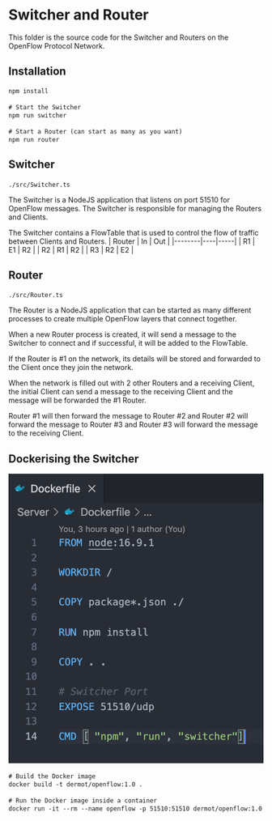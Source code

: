 # Switcher and Router
This folder is the source code for the Switcher and Routers on the OpenFlow Protocol Network.

## Installation
```
npm install

# Start the Switcher
npm run switcher

# Start a Router (can start as many as you want)
npm run router
```

## Switcher
`./src/Switcher.ts`

The Switcher is a NodeJS application that listens on port 51510 for OpenFlow messages. The Switcher is responsible for managing the Routers and Clients.

The Switcher contains a FlowTable that is used to control the flow of traffic between Clients and Routers.
| Router | In | Out |
|--------|----|-----|
| R1 | E1 | R2 |
| R2 | R1 | R2 |
| R3 | R2 | E2 |


## Router
`./src/Router.ts`

The Router is a NodeJS application that can be started as many different processes to create multiple OpenFlow layers that connect together.

When a new Router process is created, it will send a message to the Switcher to connect and if successful, it will be added to the FlowTable.

If the Router is #1 on the network, its details will be stored and forwarded to the Client once they join the network. 

When the network is filled out with 2 other Routers and a receiving Client, the initial Client can send a message to the receiving Client and the message will be forwarded the #1 Router.

Router #1 will then forward the message to Router #2 and Router #2 will forward the message to Router #3 and Router #3 will forward the message to the receiving Client.

## Dockerising the Switcher
![Dockerfile](../Assets/Dockerfile.png)

```
# Build the Docker image
docker build -t dermot/openflow:1.0 .

# Run the Docker image inside a container
docker run -it --rm --name openflow -p 51510:51510 dermot/openflow:1.0
```